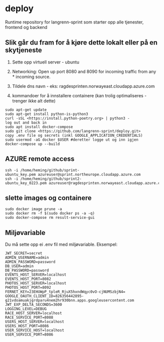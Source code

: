 # deploy

Runtime repository for langrenn-sprint som starter opp alle tjenester, frontend og backend

## Slik går du fram for å kjøre dette lokalt eller på en skytjeneste

1. Sette opp virtuell server - ubuntu
2. Networking: Open up port 8080 and 8090 for incoming traffic from any * incoming source.
3. Tildele dns navn - eks: ragdesprinten.norwayeast.cloudapp.azure.com

4. kommandoer for å innstallere containere (kan trolig optimaliseres - trenger ikke alt dette)

```Shell
sudo apt-get update
sudo apt-get install python-is-python3
curl -sSL <https://install.python-poetry.org> | python3 -
log out and back in
sudo apt install docker-compose
sudo git clone <https://github.com/langrenn-sprint/deploy.git>
copy .env file og secrets (inkl GOOGLE_APPLICATION_CREDENTIALS)
sudo usermod -aG docker $USER #deretter logge ut og inn igjen
docker-compose up --build
```

## AZURE remote access

```Shell
ssh -i /home/heming/github/sprint-ubuntu_key.pem azureuser@sprint.northeurope.cloudapp.azure.com
ssh -i /home/heming/github/sprint2-ubuntu_key_0223.pem azureuser@ragdesprinten.norwayeast.cloudapp.azure.com
```

## slette images og containere

```Shell
sudo docker image prune -a
sudo docker rm -f $(sudo docker ps -a -q)
sudo docker-compose rm result-service-gui
```

## Miljøvariable

Du må sette opp ei .env fil med miljøvariable. Eksempel:

```Shell
JWT_SECRET=secret
ADMIN_USERNAME=admin
ADMIN_PASSWORD=password
DB_USER=admin
DB_PASSWORD=password
EVENTS_HOST_SERVER=localhost
EVENTS_HOST_PORT=8082
PHOTOS_HOST_SERVER=localhost
PHOTOS_HOST_PORT=8092
FERNET_KEY=23EHUWpP_tpleR_RjuX5hxndWqyc0vO-cjNUMSzbjN4=
GOOGLE_OAUTH_CLIENT_ID=826356442895-g21vdoamuakjgrdparu4nem2hr930bnn.apps.googleusercontent.com
JWT_EXP_DELTA_SECONDS=3600
LOGGING_LEVEL=DEBUG
RACE_HOST_SERVER=localhost
RACE_SERVICE_PORT=8088
USERS_HOST_SERVER=localhost
USERS_HOST_PORT=8086
USER_SERVICE_HOST=localhost
USER_SERVICE_PORT=8086
```
